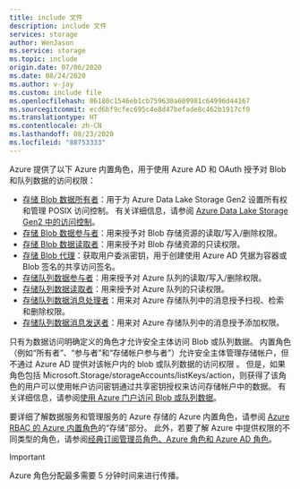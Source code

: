 ```yaml
---
title: include 文件
description: include 文件
services: storage
author: WenJason
ms.service: storage
ms.topic: include
origin.date: 07/06/2020
ms.date: 08/24/2020
ms.author: v-jay
ms.custom: include file
ms.openlocfilehash: 06180c1546eb1cb759630a609981c64996d44167
ms.sourcegitcommit: ecd6bf9cfec695c4e8d47befade8c462b1917cf0
ms.translationtype: HT
ms.contentlocale: zh-CN
ms.lasthandoff: 08/23/2020
ms.locfileid: "88753333"
---
```

Azure 提供了以下 Azure 内置角色，用于使用 Azure AD 和 OAuth 授予对 Blob 和队列数据的访问权限：

- [存储 Blob 数据所有者](../articles/role-based-access-control/built-in-roles.md#storage-blob-data-owner)：用于为 Azure Data Lake Storage Gen2 设置所有权和管理 POSIX 访问控制。 有关详细信息，请参阅 [Azure Data Lake Storage Gen2 中的访问控制](../articles/storage/blobs/data-lake-storage-access-control.md)。
- [存储 Blob 数据参与者](../articles/role-based-access-control/built-in-roles.md#storage-blob-data-contributor)：用来授予对 Blob 存储资源的读取/写入/删除权限。
- [存储 Blob 数据读取者](../articles/role-based-access-control/built-in-roles.md#storage-blob-data-reader)：用来授予对 Blob 存储资源的只读权限。
- [存储 Blob 代理](../articles/role-based-access-control/built-in-roles.md#storage-blob-delegator)：获取用户委派密钥，用于创建使用 Azure AD 凭据为容器或 Blob 签名的共享访问签名。
- [存储队列数据参与者](../articles/role-based-access-control/built-in-roles.md#storage-queue-data-contributor)：用来授予对 Azure 队列的读取/写入/删除权限。
- [存储队列数据读取者](../articles/role-based-access-control/built-in-roles.md#storage-queue-data-reader)：用来授予对 Azure 队列的只读权限。
- [存储队列数据消息处理者](../articles/role-based-access-control/built-in-roles.md#storage-queue-data-message-processor)：用来对 Azure 存储队列中的消息授予扫视、检索和删除权限。
- [存储队列数据消息发送者](../articles/role-based-access-control/built-in-roles.md#storage-queue-data-message-sender)：用来对 Azure 存储队列中的消息授予添加权限。

只有为数据访问明确定义的角色才允许安全主体访问 Blob 或队列数据。 内置角色（例如“所有者”、“参与者”和“存储帐户参与者”）允许安全主体管理存储帐户，但不通过 Azure AD 提供对该帐户内的 blob 或队列数据的访问权限  。 但是，如果角色包括 Microsoft.Storage/storageAccounts/listKeys/action，则获得了该角色的用户可以使用帐户访问密钥通过共享密钥授权来访问存储帐户中的数据。 有关详细信息，请参阅[使用 Azure 门户访问 Blob 或队列数据](../articles/storage/common/storage-access-blobs-queues-portal.md)。

要详细了解数据服务和管理服务的 Azure 存储的 Azure 内置角色，请参阅 [Azure RBAC 的 Azure 内置角色](../articles/role-based-access-control/built-in-roles.md#storage)的“存储”部分。 此外，若要了解 Azure 中提供权限的不同类型的角色，请参阅[经典订阅管理员角色、Azure 角色和 Azure AD 角色](../articles/role-based-access-control/rbac-and-directory-admin-roles.md)。

> [!IMPORTANT]
> Azure 角色分配最多需要 5 分钟时间来进行传播。
